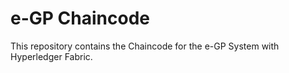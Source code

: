 # e-GP Chaincode

This repository contains the Chaincode for the e-GP System with Hyperledger Fabric.